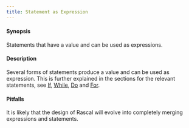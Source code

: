 ```yaml
---
title: Statement as Expression
---
```


#### Synopsis

Statements that have a value and can be used as expressions.

#### Description

Several forms of statements produce a value and can be used as expression. 
This is further explained in the sections for the relevant statements, see [If](../../../Rascal/Statements/If/index.md), [While](../../../Rascal/Statements/While/index.md), [Do](../../../Rascal/Statements/Do/index.md) and [For](../../../Rascal/Statements/For/index.md).

#### Pitfalls

It is likely that the design of Rascal will evolve into completely merging expressions and statements.


